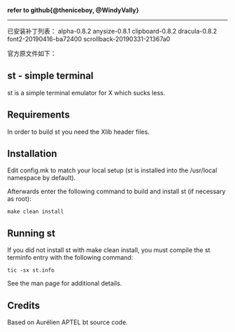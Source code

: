 **refer to github{@theniceboy, @WindyVally}**

---

已安装补丁列表：
alpha-0.8.2
anysize-0.8.1
clipboard-0.8.2
dracula-0.8.2
font2-20190416-ba72400
scrollback-20190331-21367a0

官方原文件如下：

st - simple terminal
--------------------
st is a simple terminal emulator for X which sucks less.


Requirements
------------
In order to build st you need the Xlib header files.


Installation
------------
Edit config.mk to match your local setup (st is installed into
the /usr/local namespace by default).

Afterwards enter the following command to build and install st (if
necessary as root):

    make clean install


Running st
----------
If you did not install st with make clean install, you must compile
the st terminfo entry with the following command:

    tic -sx st.info

See the man page for additional details.

Credits
-------
Based on Aurélien APTEL <aurelien dot aptel at gmail dot com> bt source code.

